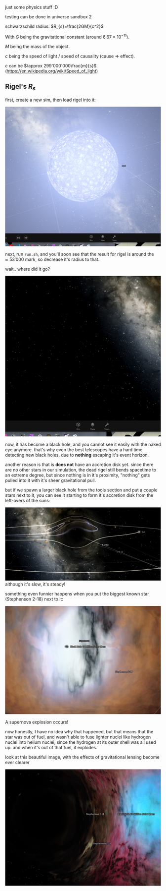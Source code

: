 just some physics stuff :D

testing can be done in universe sandbox 2

schwarzschild radius: $R_{s}=\frac{2GM}{c^2}$

With $G$ being the gravitational constant (around $6.67\times10^{-11}$).

$M$ being the mass of the object.

$c$ being the speed of light / speed of causality (cause => effect).

$c$ can be $\approx 299'000'000\frac{m}{s}$. (https://en.wikipedia.org/wiki/Speed_of_light)

## Rigel's $R_s$

first, create a new sim, then load rigel into it:

![1715028843390](image/README/1715028843390.png)

next, run `run.sh`, and you'll soon see that the result for rigel is around the $\approx 53'000$ mark, so decrease it's radius to that.

wait.. where did it go?

![1715028992669](image/README/1715028992669.png)

now, it has become a black hole, and you cannot see it easily with the naked eye anymore. that's why even the best telescopes have a hard time detecting new black holes, due to **nothing** escaping it's event horizon.

another reason is that is **does not** have an accretion disk yet. since there are no other stars in our simulation, the dead rigel still bends spacetime to an extreme degree, but since nothing is in it's proximity, "nothing" gets pulled into it with it's sheer gravitational pull.

but if we spawn a larger black hole from the tools section and put a couple stars next to it, you can see it starting to form it's accretion disk from the left-overs of the suns:

![1715029623852](image/README/1715029623852.png)although it's slow, it's steady!

something even funnier happens when you put the biggest known star (Stephenson 2-18) next to it:

![1715029678650](image/README/1715029678650.png)

A supernova explosion occurs!

now honestly, I have no idea why that happened, but that means that the star was out of fuel, and wasn't able to fuse lighter nuclei like hydrogen nuclei into helium nuclei, since the hydrogen at its outer shell was all used up. and when it's out of that fuel, it explodes.

look at this beautiful image, with the effects of gravitational lensing become ever clearer

![1715030154148](image/README/1715030154148.png)
